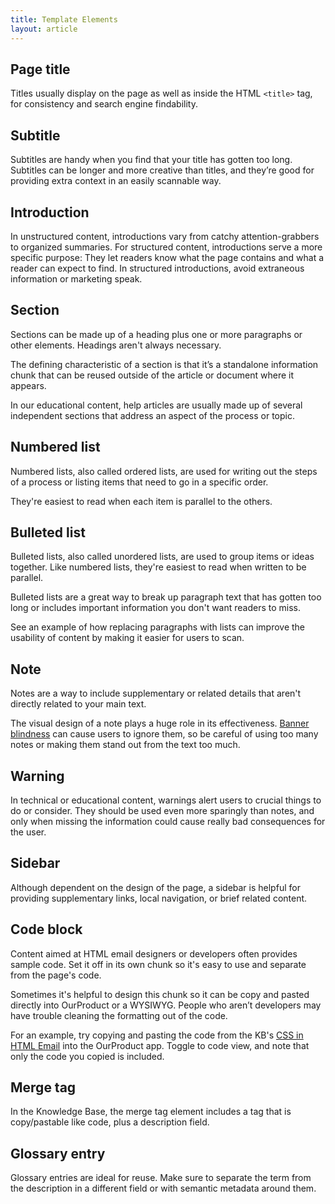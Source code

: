 ```yaml
---
title: Template Elements
layout: article
---
```


## Page title

Titles usually display on the page as well as inside the HTML `<title>` tag, for consistency and search engine findability.

## Subtitle

Subtitles are handy when you find that your title has gotten too long. Subtitles can be longer and more creative than titles, and they’re good for providing extra context in an easily scannable way.

## Introduction

In unstructured content, introductions vary from catchy attention-grabbers to organized summaries. For structured content, introductions serve a more specific purpose: They let readers know what the page contains and what a reader can expect to find. In structured introductions, avoid extraneous information or marketing speak.

## Section

Sections can be made up of a heading plus one or more paragraphs or other elements. Headings aren't always necessary.

The defining characteristic of a section is that it’s a standalone information chunk that can be reused outside of the article or document where it appears.

In our educational content, help articles are usually made up of several independent sections that address an aspect of the process or topic.

## Numbered list

Numbered lists, also called ordered lists, are used for writing out the steps of a process or listing items that need to go in a specific order.

They're easiest to read when each item is parallel to the others.

## Bulleted list

Bulleted lists, also called unordered lists, are used to group items or ideas together. Like numbered lists, they're easiest to read when written to be parallel.

Bulleted lists are a great way to break up paragraph text that has gotten too long or includes important information you don't want readers to miss.

See an example of how replacing paragraphs with lists can improve the usability of content by making it easier for users to scan.

## Note

Notes are a way to include supplementary or related details that aren't directly related to your main text.

The visual design of a note plays a huge role in its effectiveness. [Banner blindness](https://en.wikipedia.org/wiki/Banner_blindness) can cause users to ignore them, so be careful of using too many notes or making them stand out from the text too much.

## Warning

In technical or educational content, warnings alert users to crucial things to do or consider. They should be used even more sparingly than notes, and only when missing the information could cause really bad consequences for the user.

## Sidebar

Although dependent on the design of the page, a sidebar is helpful for providing supplementary links, local navigation, or brief related content.

## Code block

Content aimed at HTML email designers or developers often provides sample code. Set it off in its own chunk so it's easy to use and separate from the page's code.

Sometimes it's helpful to design this chunk so it can be copy and pasted directly into OurProduct or a WYSIWYG. People who aren’t developers may have trouble cleaning the formatting out of the code.

For an example, try copying and pasting the code from the KB's [CSS in HTML Email](http://kb.OurProduct.com/campaigns/ways-to-build/css-in-html-email) into the OurProduct app. Toggle to code view, and note that only the code you copied is included.

## Merge tag

In the Knowledge Base, the merge tag element includes a tag that is copy/pastable like code, plus a description field.

## Glossary entry

Glossary entries are ideal for reuse. Make sure to separate the term from the description in a different field or with semantic metadata around them.
